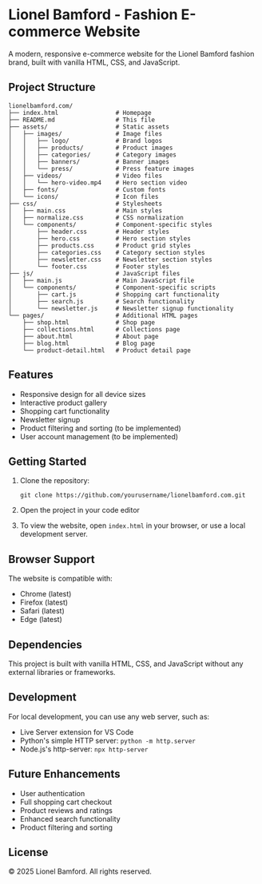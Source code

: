 # Lionel Bamford - Fashion E-commerce Website

A modern, responsive e-commerce website for the Lionel Bamford fashion brand, built with vanilla HTML, CSS, and JavaScript.

## Project Structure

```
lionelbamford.com/
├── index.html                # Homepage
├── README.md                 # This file
├── assets/                   # Static assets
│   ├── images/               # Image files
│   │   ├── logo/             # Brand logos
│   │   ├── products/         # Product images
│   │   ├── categories/       # Category images
│   │   ├── banners/          # Banner images
│   │   └── press/            # Press feature images
│   ├── videos/               # Video files
│   │   └── hero-video.mp4    # Hero section video
│   ├── fonts/                # Custom fonts
│   └── icons/                # Icon files
├── css/                      # Stylesheets
│   ├── main.css              # Main styles
│   ├── normalize.css         # CSS normalization
│   └── components/           # Component-specific styles
│       ├── header.css        # Header styles
│       ├── hero.css          # Hero section styles
│       ├── products.css      # Product grid styles
│       ├── categories.css    # Category section styles
│       ├── newsletter.css    # Newsletter section styles
│       └── footer.css        # Footer styles
├── js/                       # JavaScript files
│   ├── main.js               # Main JavaScript file
│   └── components/           # Component-specific scripts
│       ├── cart.js           # Shopping cart functionality
│       ├── search.js         # Search functionality
│       └── newsletter.js     # Newsletter signup functionality
└── pages/                    # Additional HTML pages
    ├── shop.html             # Shop page
    ├── collections.html      # Collections page
    ├── about.html            # About page
    ├── blog.html             # Blog page
    └── product-detail.html   # Product detail page
```

## Features

- Responsive design for all device sizes
- Interactive product gallery
- Shopping cart functionality
- Newsletter signup
- Product filtering and sorting (to be implemented)
- User account management (to be implemented)

## Getting Started

1. Clone the repository:
   ```
   git clone https://github.com/yourusername/lionelbamford.com.git
   ```

2. Open the project in your code editor

3. To view the website, open `index.html` in your browser, or use a local development server.

## Browser Support

The website is compatible with:
- Chrome (latest)
- Firefox (latest)
- Safari (latest)
- Edge (latest)

## Dependencies

This project is built with vanilla HTML, CSS, and JavaScript without any external libraries or frameworks.

## Development

For local development, you can use any web server, such as:

- Live Server extension for VS Code
- Python's simple HTTP server: `python -m http.server`
- Node.js's http-server: `npx http-server`

## Future Enhancements

- User authentication
- Full shopping cart checkout
- Product reviews and ratings
- Enhanced search functionality
- Product filtering and sorting

## License

© 2025 Lionel Bamford. All rights reserved. 